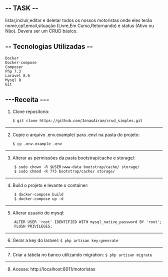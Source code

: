 ## -- TASK --
listar,incluir,editar e deletar todos os nossos motoristas onde eles terão nome,cpf,email,situação (Livre,Em Curso,Retornando) e status (Ativo ou Não).
Devera ser um CRUD básico.

## -- Tecnologias Utilizadas --
```
Docker
Docker-compose
Composer
Php 7.3
Laravel 8.6
Mysql 8
Git
```

## ---Receita ---

1. Clone repositorio:

    `$ git clone https://github.com/JonasAiram/crud_simples.git`
***
2. Copie o arquivo .env.example/ para .env/ na pasta do projeto:

    `$ cp .env.example .env`
***
3. Alterar as permissões da pasta bootstrap/cache e storage/:

```
    $ sudo chown -R $USER:www-data bootstrap/cache/ storage/
    $ sudo chmod -R 775 bootstrap/cache/ storage/
```
***
4. Build o projeto e levante o container:
``` 
    $ docker-compose build
    $ docker-compose up -d
```  
***
5. Alterar usuario do mysql:
``` 
    ALTER USER 'root' IDENTIFIED WITH mysql_native_password BY 'root';
    FLUSH PRIVILEGES;
```
***
6. Gerar a key do laravel:
`$ php artisan key:generate`
***
7. Criar a tabela no banco utilizando migration:
`$ php artisan migrate`
***
8. Acesse: http://localhost:8011/motoristas
